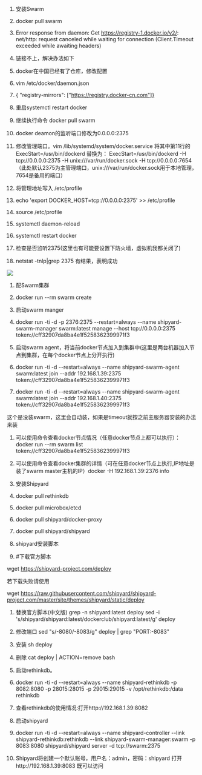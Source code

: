 1. 安装Swarm

1. docker pull swarm

1. Error response from daemon: Get https://registry-1.docker.io/v2/: net/http: request canceled while waiting for connection (Client.Timeout exceeded while awaiting headers)

1. 链接不上，解决办法如下

1. docker在中国已经有了仓库，修改配置

1. vim /etc/docker/daemon.json

1. { "registry-mirrors": ["https://registry.docker-cn.com"]}

1. 重启systemctl restart docker

1. 继续执行命令  docker pull swarm

1. docker deamon的监听端口修改为0.0.0.0:2375

1. 修改管理端口。vim /lib/systemd/system/docker.service 将其中第11行的 ExecStart=/usr/bin/dockerd 替换为： ExecStart=/usr/bin/dockerd -H tcp://0.0.0.0:2375 -H unix:///var/run/docker.sock -H tcp://0.0.0.0:7654（此处默认2375为主管理端口，unix:///var/run/docker.sock用于本地管理，7654是备用的端口）

1. 将管理地址写入 /etc/profile

1. echo 'export DOCKER_HOST=tcp://0.0.0.0:2375' >> /etc/profile

1. source /etc/profile

1. systemctl daemon-reload

1. systemctl restart docker

1. 检查是否监听2375(这里也有可能要设置下防火墙，虚拟机我都关闭了)

1. netstat -tnlp|grep 2375           有结果，表明成功

![](https://gitee.com/hxc8/images7/raw/master/img/202407190754576.jpg)

  



1. 配Swarm集群

1. docker run --rm swarm create

1. 启动swarm manger

1. docker run -ti -d -p 2376:2375 --restart=always --name shipyard-swarm-manager swarm:latest manage --host tcp://0.0.0.0:2375 token://cff32907da8ba4e1f5258362399971f3

1. 启动swarm agent，将当前docker节点加入到集群中(这里是两台机器加入节点到集群，在每个docker节点上分开执行)

1. docker run -ti -d --restart=always --name shipyard-swarm-agent swarm:latest join --addr 192.168.1.39:2375 token://cff32907da8ba4e1f5258362399971f3

1. docker run -ti -d --restart=always --name shipyard-swarm-agent swarm:latest join --addr 192.168.1.40:2375 token://cff32907da8ba4e1f5258362399971f3

这个是没装swarm，这里会自动装，如果是timeout就按之前主服务器安装的办法来装

1. 可以使用命令查看docker节点情况（任意docker节点上都可以执行）：docker run --rm swarm list token://cff32907da8ba4e1f5258362399971f3

1. 可以使用命令查看docker集群的详情（可在任意docker节点上执行,IP地址是装了swarm master主机的IP）docker -H 192.168.1.39:2376 info

1. 安装Shipyard

1. docker pull rethinkdb	

1. docker pull microbox/etcd

1. docker pull shipyard/docker-proxy

1. docker pull shipyard/shipyard

1. shipyard安装脚本

1.  #下载官方脚本

wget https://shipyard-project.com/deploy

若下载失败请使用

wget https://raw.githubusercontent.com/shipyard/shipyard-project.com/master/site/themes/shipyard/static/deploy

1. 替换官方脚本(中文版) grep -n shipyard:latest deploy sed -i 's/shipyard\/shipyard:latest/dockerclub\/shipyard:latest/g' deploy 

1. 修改端口 sed  "s/-8080/-8083/g" deploy  | grep "PORT:-8083"

1. 安装 sh deploy

1. 删除  cat deploy | ACTION=remove bash

1. 启动rethinkdb。

1.  docker run -ti -d --restart=always --name shipyard-rethinkdb -p 8082:8080 -p 28015:28015 -p 29015:29015 -v /opt/rethinkdb:/data rethinkdb

1. 查看rethinkdb的使用情况:打开http://192.168.1.39:8082

1. 启动shipyard

1. docker run -ti -d --restart=always --name shipyard-controller --link shipyard-rethinkdb:rethinkdb --link shipyard-swarm-manager:swarm -p 8083:8080 shipyard/shipyard server -d tcp://swarm:2375

1. Shipyard将创建一个默认账号，用户名：admin，密码：shipyard  打开http://192.168.1.39:8083 既可以访问







































